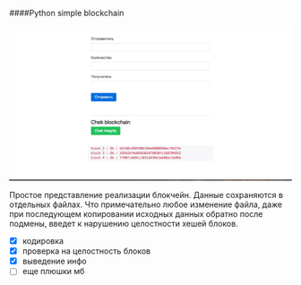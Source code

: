 
####Python simple blockchain

![alt text](./pic.png)

Простое представление реализации блокчейн.
Данные сохраняются в отдельных файлах. Что примечательно любое изменение файла, даже при последующем копировании исходных данных обратно после подмены, введет к нарушению целостности хешей блоков. 

- [x] кодировка 
- [x] проверка на целостность блоков 
- [x] выведение инфо
- [ ] еще  плюшки мб